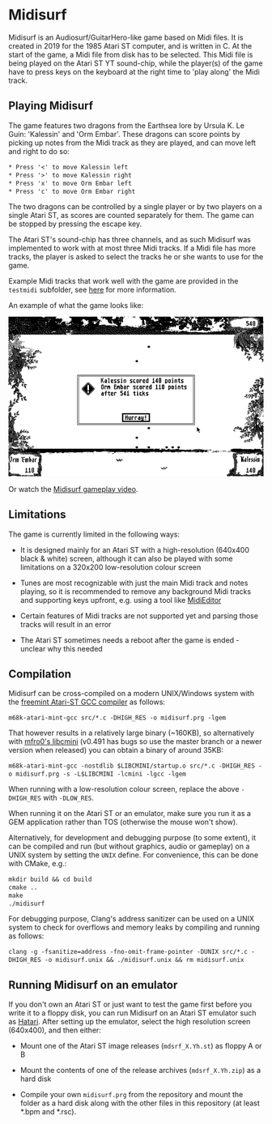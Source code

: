 Midisurf
================

Midisurf is an Audiosurf/GuitarHero-like game based on Midi files. It is created in 2019 for the 1985 Atari ST computer, and is written in C. At the start of the game, a Midi file from disk has to be selected. This Midi file is being played on the Atari ST YT sound-chip, while the player(s) of the game have to press keys on the keyboard at the right time to 'play along' the Midi track.

Playing Midisurf
-------------

The game features two dragons from the Earthsea lore by Ursula K. Le Guin: 'Kalessin' and 'Orm Embar'. These dragons can score points by picking up notes from the Midi track as they are played, and can move left and right to do so:

    * Press '<' to move Kalessin left
    * Press '>' to move Kalessin right
    * Press 'x' to move Orm Embar left
    * Press 'c' to move Orm Embar right

The two dragons can be controlled by a single player or by two players on a single Atari ST, as scores are counted separately for them. The game can be stopped by pressing the escape key.

The Atari ST's sound-chip has three channels, and as such Midisurf was implemented to work with at most three Midi tracks. If a Midi file has more tracks, the player is asked to select the tracks he or she wants to use for the game.

Example Midi tracks that work well with the game are provided in the `testmidi` subfolder, see [here](testmidi/README.md) for more information.

An example of what the game looks like:

![Midisurf gameplay example](docs/gameplay.png)

Or watch the [Midisurf gameplay video](docs/gameplay.mp4).


Limitations
-------------

The game is currently limited in the following ways:

* It is designed mainly for an Atari ST with a high-resolution (640x400 black & white) screen, although it can also be played with some limitations on a 320x200 low-resolution colour screen

* Tunes are most recognizable with just the main Midi track and notes playing, so it is recommended to remove any background Midi tracks and supporting keys upfront, e.g. using a tool like [MidiEditor](https://www.midieditor.org/)

* Certain features of Midi tracks are not supported yet and parsing those tracks will result in an error

* The Atari ST sometimes needs a reboot after the game is ended - unclear why this needed


Compilation
-------------

Midisurf can be cross-compiled on a modern UNIX/Windows system with the [freemint Atari-ST GCC compiler](https://github.com/freemint/m68k-atari-mint-gcc) as follows:

    m68k-atari-mint-gcc src/*.c -DHIGH_RES -o midisurf.prg -lgem

That however results in a relatively large binary (~160KB), so alternatively with [mfro0's libcmini](https://github.com/mfro0/libcmini) (v0.491 has bugs so use the master branch or a newer version when released) you can obtain a binary of around 35KB:

    m68k-atari-mint-gcc -nostdlib $LIBCMINI/startup.o src/*.c -DHIGH_RES -o midisurf.prg -s -L$LIBCMINI -lcmini -lgcc -lgem

When running with a low-resolution colour screen, replace the above `-DHIGH_RES` with `-DLOW_RES`.

When running it on the Atari ST or an emulator, make sure you run it as a GEM application rather than TOS (otherwise the mouse won't show).

Alternatively, for development and debugging purpose (to some extent), it can be compiled and run (but without graphics, audio or gameplay) on a UNIX system by setting the `UNIX` define. For convenience, this can be done with CMake, e.g.:

    mkdir build && cd build
    cmake ..
    make
    ./midisurf

For debugging purpose, Clang's address sanitizer can be used on a UNIX system to check for overflows and memory leaks by compiling and running as follows:

    clang -g -fsanitize=address -fno-omit-frame-pointer -DUNIX src/*.c -DHIGH_RES -o midisurf.unix && ./midisurf.unix && rm midisurf.unix


Running Midisurf on an emulator
-------------

If you don't own an Atari ST or just want to test the game first before you write it to a floppy disk, you can run Midisurf on an Atari ST emulator such as [Hatari](https://hatari.tuxfamily.org/). After setting up the emulator, select the high resolution screen (640x400), and then either:

* Mount one of the Atari ST image releases (`mdsrf_X.Yh.st`) as floppy A or B

* Mount the contents of one of the release archives (`mdsrf_X.Yh.zip`) as a hard disk

* Compile your own `midisurf.prg` from the repository and mount the folder as a hard disk along with the other files in this repository (at least *.bpm and *.rsc).
